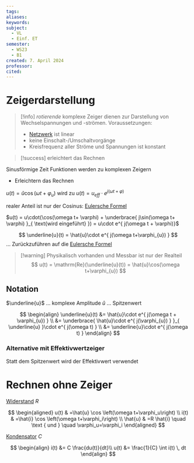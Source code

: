 ```yaml
---
tags: 
aliases: 
keywords: 
subject:
  - VL
  - Einf. ET
semester:
  - WS23
  - B1
created: 7. April 2024
professor: 
cited:
---
```

 

# Zeigerdarstellung

> [!info] *rotierende* komplexe Zeiger dienen zur Darstellung von Wechselspannungen und -strömen.
> Voraussetzungen:
> - [Netzwerk](Schaltungsanalyse.md) ist linear
> - keine Einschalt-/Umschaltvorgänge
> - Kreisfrequenz aller Ströme und Spannungen ist konstant

> [!success] erleichtert das Rechnen

Sinusförmige Zeit Funktionen werden zu komplexen Zeigern
- Erleichtern das Rechnen

$u(t) = \hat{u}\cos(\omega t+\varphi_{u})$ wird zu $u(t) = u_{eff}\cdot e^{ j(\omega t+ \varphi) }$

realer Anteil ist nur der Cosinus: [Eulersche Formel](../Mathematik/mathe%20(3)/Eulersche%20Formel.md)

$u(t) = u\cdot(\cos(\omega t+ \varphi) + \underbrace{ j\sin(\omega t+ \varphi) }_{ \text{wird eingeführt} }) = u\cdot e^{ j(\omega t + \varphi)}$

$$
\underline{u}(t) = \hat{u}\cdot e^{ j(\omega t+\varphi_{u}) }
$$
… Zurückzuführen auf die [Eulersche Formel](../Mathematik/mathe%20(3)/Eulersche%20Formel.md)


> [!warning] Physikalisch vorhanden und Messbar ist nur der Realteil
> $$
> u(t) = \mathrm{Re}(\underline{u}(t)) = \hat{u}\cos(\omega t+\varphi_{u})
> $$

## Notation

$\underline{u}$ … komplexe Amplitude
$\hat{u}$ … Spitzenwert

$$
\begin{align}
\underline{u}(t) &= \hat{u}\cdot e^{ j(\omega t + \varphi_{u}) } \\
&= \underbrace{ \hat{u}\cdot e^{ j(\varphi_{u}) } }_{ \underline{u} }\cdot e^{ j(\omega t) } \\
&= \underline{u}\cdot e^{ j(\omega t) }
\end{align}
$$

### Alternative mit Effektivwertzeiger

Statt dem Spitzenwert wird der Effektivwert verwendet

# Rechnen ohne Zeiger

[Widerstand](Widerstand.md) $R$

$$
\begin{aligned}
u(t) & =\hat{u} \cos \left(\omega t+\varphi_u\right) \\
i(t) & =\hat{i} \cos \left(\omega t+\varphi_i\right) \\
\hat{u} & =R \hat{i} \quad \text { und } \quad \varphi_u=\varphi_i
\end{aligned}
$$

[Kondensator](Kapazität.md) $C$

$$
\begin{align}
i(t) &= C \frac{du(t)}{dt}\\
u(t) &= \frac{1}{C} \int i(t) \, dt
\end{align}
$$